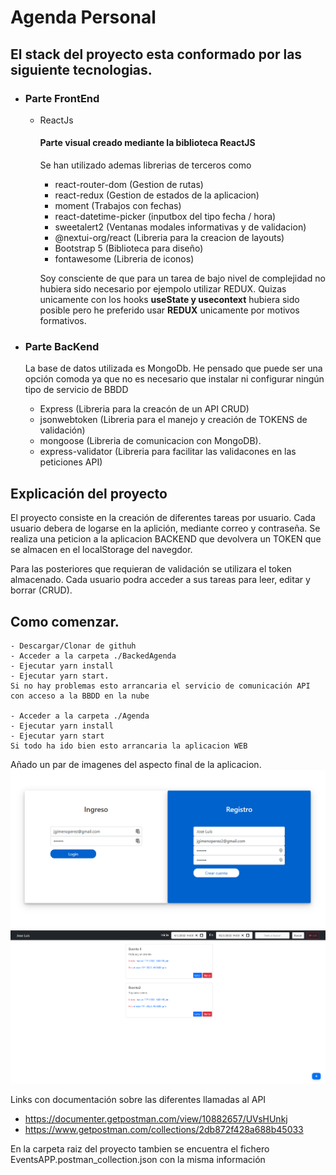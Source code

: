 # Agenda Personal
## El stack del proyecto esta conformado por las siguiente tecnologias.

- ### Parte FrontEnd
    - ReactJs 
        #### Parte visual creado mediante la biblioteca ReactJS
        Se han utilizado ademas librerias de terceros como
        - react-router-dom (Gestion de rutas)
        - react-redux (Gestion de estados de la aplicacion)
        - moment (Trabajos con fechas)
        - react-datetime-picker (inputbox del tipo fecha / hora)
        - sweetalert2 (Ventanas modales informativas y de validacion)
        - @nextui-org/react (Libreria para la creacion de layouts)
        - Bootstrap 5 (Biblioteca para diseño)
        - fontawesome (Libreria de iconos)

        Soy consciente de que para un tarea de bajo nivel de complejidad no hubiera sido necesario por ejempolo utilizar REDUX.
        Quizas unicamente con los hooks **useState y usecontext** hubiera sido posible pero he preferido usar **REDUX** unicamente por motivos formativos.

- ### Parte BacKend
    
    La base de datos utilizada es MongoDb.
    He pensado que puede ser una opción comoda ya que no es necesario que instalar ni configurar ningún tipo de servicio de BBDD

    - Express (Libreria para la creacón de un API CRUD)
    - jsonwebtoken (Libreria para el manejo y creación de TOKENS de validación)
    - mongoose (Libreria de comunicacion con MongoDB).
    - express-validator (Libreria para facilitar las validacones en las peticiones API)


## Explicación del proyecto
El proyecto consiste en la creación de diferentes tareas por usuario.
Cada usuario debera de logarse en la aplición, mediante correo y contraseña.
Se realiza una peticion a la aplicacion BACKEND que devolvera un TOKEN que se almacen en el localStorage del navegdor.

Para las posteriores que requieran de validación se utilizara el token almacenado.
Cada usuario podra acceder a sus tareas para leer, editar y borrar (CRUD).

## Como comenzar. 
    - Descargar/Clonar de githuh
    - Acceder a la carpeta ./BackedAgenda
    - Ejecutar yarn install
    - Ejecutar yarn start.
    Si no hay problemas esto arrancaria el servicio de comunicación API con acceso a la BBDD en la nube

    - Acceder a la carpeta ./Agenda
    - Ejecutar yarn install
    - Ejecutar yarn start
    Si todo ha ido bien esto arrancaria la aplicacion WEB


Añado un par de imagenes del aspecto final de la aplicacion.        
<img src="Images/login.PNG" width="600">
<img src="Images/eventos.PNG" width="600">

Links con documentación sobre las diferentes llamadas al API 
- https://documenter.getpostman.com/view/10882657/UVsHUnkj
- https://www.getpostman.com/collections/2db872f428a688b45033

En la carpeta raiz del proyecto tambien se encuentra el fichero EventsAPP.postman_collection.json con la misma información
